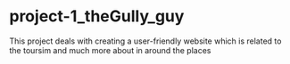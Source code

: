 # project-1_theGully_guy
This project deals with creating a user-friendly website which is related to the toursim and much more about in around the places
